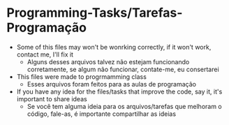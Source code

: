 # Programming-Tasks/Tarefas-Programação
- Some of this files may won't be wonrking correctly, if it won't work, contact me, I'll fix it
  - Alguns desses arquivos talvez não estejam funcionando corretamente, se algum não funcionar, contate-me, eu consertarei
- This files were made to progrmamming class
  - Esses arquivos foram feitos para as aulas de programação
- If you have any idea for the files/tasks that improve the code, say it, it's important to share ideas
  - Se você tem alguma ideia para os arquivos/tarefas que melhoram o código, fale-as, é importante compartilhar as ideias
